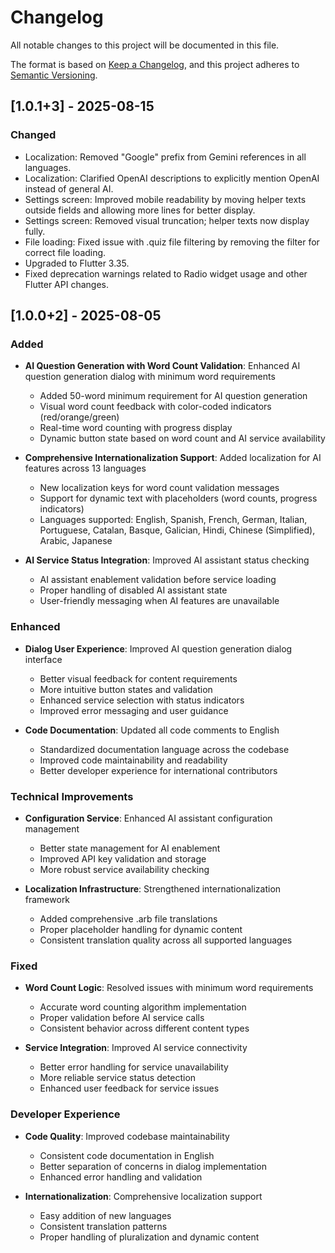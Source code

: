 # Changelog

All notable changes to this project will be documented in this file.

The format is based on [Keep a Changelog](https://keepachangelog.com/en/1.0.0/),
and this project adheres to [Semantic Versioning](https://semver.org/spec/v2.0.0.html).

## [1.0.1+3] - 2025-08-15

### Changed

- Localization: Removed "Google" prefix from Gemini references in all languages.
- Localization: Clarified OpenAI descriptions to explicitly mention OpenAI instead of general AI.
- Settings screen: Improved mobile readability by moving helper texts outside fields and allowing more lines for better display.
- Settings screen: Removed visual truncation; helper texts now display fully.
- File loading: Fixed issue with .quiz file filtering by removing the filter for correct file loading.
- Upgraded to Flutter 3.35.
- Fixed deprecation warnings related to Radio widget usage and other Flutter API changes.

## [1.0.0+2] - 2025-08-05

### Added

- **AI Question Generation with Word Count Validation**: Enhanced AI question generation dialog with minimum word requirements

  - Added 50-word minimum requirement for AI question generation
  - Visual word count feedback with color-coded indicators (red/orange/green)
  - Real-time word counting with progress display
  - Dynamic button state based on word count and AI service availability

- **Comprehensive Internationalization Support**: Added localization for AI features across 13 languages

  - New localization keys for word count validation messages
  - Support for dynamic text with placeholders (word counts, progress indicators)
  - Languages supported: English, Spanish, French, German, Italian, Portuguese, Catalan, Basque, Galician, Hindi, Chinese (Simplified), Arabic, Japanese

- **AI Service Status Integration**: Improved AI assistant status checking
  - AI assistant enablement validation before service loading
  - Proper handling of disabled AI assistant state
  - User-friendly messaging when AI features are unavailable

### Enhanced

- **Dialog User Experience**: Improved AI question generation dialog interface

  - Better visual feedback for content requirements
  - More intuitive button states and validation
  - Enhanced service selection with status indicators
  - Improved error messaging and user guidance

- **Code Documentation**: Updated all code comments to English
  - Standardized documentation language across the codebase
  - Improved code maintainability and readability
  - Better developer experience for international contributors

### Technical Improvements

- **Configuration Service**: Enhanced AI assistant configuration management

  - Better state management for AI enablement
  - Improved API key validation and storage
  - More robust service availability checking

- **Localization Infrastructure**: Strengthened internationalization framework
  - Added comprehensive .arb file translations
  - Proper placeholder handling for dynamic content
  - Consistent translation quality across all supported languages

### Fixed

- **Word Count Logic**: Resolved issues with minimum word requirements

  - Accurate word counting algorithm implementation
  - Proper validation before AI service calls
  - Consistent behavior across different content types

- **Service Integration**: Improved AI service connectivity
  - Better error handling for service unavailability
  - More reliable service status detection
  - Enhanced user feedback for service issues

### Developer Experience

- **Code Quality**: Improved codebase maintainability

  - Consistent code documentation in English
  - Better separation of concerns in dialog implementation
  - Enhanced error handling and validation

- **Internationalization**: Comprehensive localization support
  - Easy addition of new languages
  - Consistent translation patterns
  - Proper handling of pluralization and dynamic content
